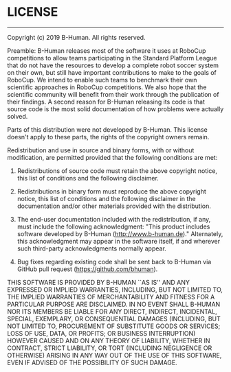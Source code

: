 # LICENSE
------------------------------------------------------------------
Copyright (c) 2019 B-Human.  All rights reserved.


Preamble: B-Human releases most of the software it uses at RoboCup
competitions to allow teams participating in the Standard Platform
League that do not have the resources to develop a complete robot
soccer system on their own, but still have important contributions
to make to the goals of RoboCup. We intend to enable such teams to
benchmark their own scientific approaches in RoboCup competitions.
We also hope that the scientific community will benefit from their
work through the publication of their findings.
A second reason for B-Human releasing its code is that source code
is the most solid documentation of how problems were actually
solved.


Parts of this distribution were not developed by B-Human.
This license doesn't apply to these parts, the rights of the
copyright owners remain.

Redistribution and use in source and binary forms, with or without
modification, are permitted provided that the following conditions
are met:
1. Redistributions of source code must retain the above copyright
   notice, this list of conditions and the following disclaimer.

2. Redistributions in binary form must reproduce the above
   copyright notice, this list of conditions and the following
   disclaimer in the documentation and/or other materials provided
   with the distribution.

3. The end-user documentation included with the redistribution, if
   any, must include the following acknowledgment:
   "This product includes software developed by B-Human
    (http://www.b-human.de)."
   Alternately, this acknowledgment may appear in the software
   itself, if and wherever such third-party acknowledgments
   normally appear.

4. Bug fixes regarding existing code shall be sent back to B-Human via
   GitHub pull request (https://github.com/bhuman).


THIS SOFTWARE IS PROVIDED BY B-HUMAN ``AS IS'' AND ANY
EXPRESSED OR IMPLIED WARRANTIES, INCLUDING, BUT NOT LIMITED TO,
THE IMPLIED WARRANTIES OF MERCHANTABILITY AND FITNESS FOR A
PARTICULAR PURPOSE ARE DISCLAIMED. IN NO EVENT SHALL
B-HUMAN NOR ITS MEMBERS BE LIABLE FOR ANY DIRECT, INDIRECT,
INCIDENTAL, SPECIAL, EXEMPLARY, OR CONSEQUENTIAL DAMAGES
(INCLUDING, BUT NOT LIMITED TO, PROCUREMENT OF SUBSTITUTE GOODS
OR SERVICES; LOSS OF USE, DATA, OR PROFITS; OR BUSINESS
INTERRUPTION) HOWEVER CAUSED AND ON ANY THEORY OF LIABILITY,
WHETHER IN CONTRACT, STRICT LIABILITY, OR TORT (INCLUDING
NEGLIGENCE OR OTHERWISE) ARISING IN ANY WAY OUT OF THE USE OF
THIS SOFTWARE, EVEN IF ADVISED OF THE POSSIBILITY OF SUCH DAMAGE.
